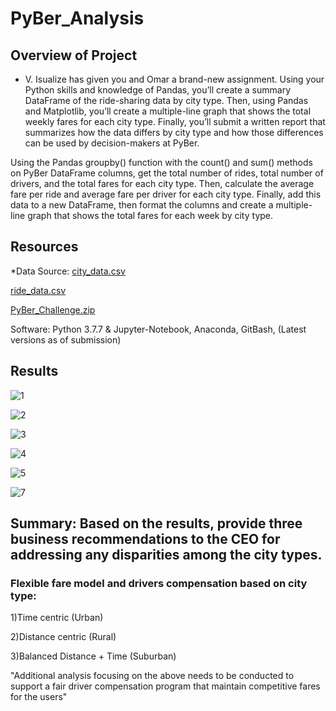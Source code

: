 # PyBer_Analysis

## Overview of Project
* V. Isualize has given you and Omar a brand-new assignment. Using your Python skills and knowledge of Pandas, you’ll create a summary DataFrame of the ride-sharing data by city type. Then, using Pandas and Matplotlib, you’ll create a multiple-line graph that shows the total weekly fares for each city type. Finally, you’ll submit a written report that summarizes how the data differs by city type and how those differences can be used by decision-makers at PyBer.
 
Using the Pandas groupby() function with the count() and sum() methods on PyBer DataFrame columns, get the total number of rides, total number of drivers, and the total fares for each city type. Then, calculate the average fare per ride and average fare per driver for each city type. Finally, add this data to a new DataFrame, then format the columns and create a multiple-line graph that shows the total fares for each week by city type.

## Resources
*Data Source: 
[city_data.csv](https://github.com/jimmygzzc/PyBer_Analysis/files/8009138/city_data.csv)

[ride_data.csv](https://github.com/jimmygzzc/PyBer_Analysis/files/8009139/ride_data.csv)

[PyBer_Challenge.zip](https://github.com/jimmygzzc/PyBer_Analysis/files/8009141/PyBer_Challenge.zip)

Software: Python 3.7.7 
& Jupyter-Notebook, Anaconda, GitBash, (Latest versions as of submission)

## Results

![1](https://user-images.githubusercontent.com/2749849/152663130-dc333540-fe3d-4f0b-a000-b7791f3f609f.png)

![2](https://user-images.githubusercontent.com/2749849/152663132-87a529f3-9ae2-4d6b-b0f7-d31db835154d.png)

![3](https://user-images.githubusercontent.com/2749849/152663134-fc1e3a26-6a62-4feb-ae84-cffa5f26853b.png)

![4](https://user-images.githubusercontent.com/2749849/152663135-ccf09afb-31f2-4700-bb37-5825a48102aa.png)

![5](https://user-images.githubusercontent.com/2749849/152663139-96298283-9cef-434a-8943-7ce92da36732.png)

![7](https://user-images.githubusercontent.com/2749849/152663143-00e751d9-d4a8-4501-9885-164fe2ff83be.png)


## Summary: Based on the results, provide three business recommendations to the CEO for addressing any disparities among the city types.

### Flexible fare model and drivers compensation based on city type: 

1)Time centric (Urban)

2)Distance centric (Rural) 

3)Balanced Distance + Time (Suburban)

"Additional analysis focusing on the above needs to be conducted to support a fair driver compensation program that maintain competitive fares for the users"
